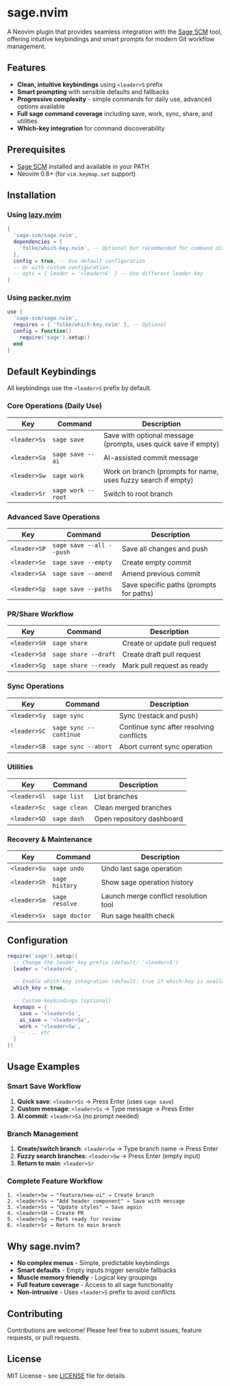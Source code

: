 # sage.nvim

A Neovim plugin that provides seamless integration with the [Sage SCM](https://github.com/sage-scm/sage) tool, offering intuitive keybindings and smart prompts for modern Git workflow management.

## Features

- **Clean, intuitive keybindings** using `<leader>S` prefix
- **Smart prompting** with sensible defaults and fallbacks
- **Progressive complexity** - simple commands for daily use, advanced options available
- **Full sage command coverage** including save, work, sync, share, and utilities
- **Which-key integration** for command discoverability

## Prerequisites

- [Sage SCM](https://github.com/sage-scm/sage) installed and available in your PATH
- Neovim 0.8+ (for `vim.keymap.set` support)

## Installation

### Using [lazy.nvim](https://github.com/folke/lazy.nvim)

```lua
{
  'sage-scm/sage.nvim',
  dependencies = {
    'folke/which-key.nvim', -- Optional but recommended for command discoverability
  },
  config = true, -- Use default configuration
  -- Or with custom configuration:
  -- opts = { leader = '<leader>G' } -- Use different leader key
}
```

### Using [packer.nvim](https://github.com/wbthomason/packer.nvim)

```lua
use {
  'sage-scm/sage.nvim',
  requires = { 'folke/which-key.nvim' }, -- Optional
  config = function()
    require('sage').setup()
  end
}
```

## Default Keybindings

All keybindings use the `<leader>S` prefix by default.

### Core Operations (Daily Use)

| Key | Command | Description |
|-----|---------|-------------|
| `<leader>Ss` | `sage save` | Save with optional message (prompts, uses quick save if empty) |
| `<leader>Sa` | `sage save --ai` | AI-assisted commit message |
| `<leader>Sw` | `sage work` | Work on branch (prompts for name, uses fuzzy search if empty) |
| `<leader>Sr` | `sage work --root` | Switch to root branch |

### Advanced Save Operations

| Key | Command | Description |
|-----|---------|-------------|
| `<leader>SP` | `sage save --all --push` | Save all changes and push |
| `<leader>Se` | `sage save --empty` | Create empty commit |
| `<leader>SA` | `sage save --amend` | Amend previous commit |
| `<leader>Sp` | `sage save --paths` | Save specific paths (prompts for paths) |

### PR/Share Workflow

| Key | Command | Description |
|-----|---------|-------------|
| `<leader>SH` | `sage share` | Create or update pull request |
| `<leader>Sd` | `sage share --draft` | Create draft pull request |
| `<leader>Sg` | `sage share --ready` | Mark pull request as ready |

### Sync Operations

| Key | Command | Description |
|-----|---------|-------------|
| `<leader>Sy` | `sage sync` | Sync (restack and push) |
| `<leader>SC` | `sage sync --continue` | Continue sync after resolving conflicts |
| `<leader>SB` | `sage sync --abort` | Abort current sync operation |

### Utilities

| Key | Command | Description |
|-----|---------|-------------|
| `<leader>Sl` | `sage list` | List branches |
| `<leader>Sc` | `sage clean` | Clean merged branches |
| `<leader>SD` | `sage dash` | Open repository dashboard |

### Recovery & Maintenance

| Key | Command | Description |
|-----|---------|-------------|
| `<leader>Su` | `sage undo` | Undo last sage operation |
| `<leader>Sh` | `sage history` | Show sage operation history |
| `<leader>Sm` | `sage resolve` | Launch merge conflict resolution tool |
| `<leader>Sx` | `sage doctor` | Run sage health check |

## Configuration

```lua
require('sage').setup({
  -- Change the leader key prefix (default: '<leader>S')
  leader = '<leader>G',
  
  -- Enable which-key integration (default: true if which-key is available)
  which_key = true,
  
  -- Custom keybindings (optional)
  keymaps = {
    save = '<leader>Ss',
    ai_save = '<leader>Sa',
    work = '<leader>Sw',
    -- ... etc
  }
})
```

## Usage Examples

### Smart Save Workflow

1. **Quick save**: `<leader>Ss` → Press Enter (uses `sage save`)
2. **Custom message**: `<leader>Ss` → Type message → Press Enter
3. **AI commit**: `<leader>Sa` (no prompt needed)

### Branch Management

1. **Create/switch branch**: `<leader>Sw` → Type branch name → Press Enter
2. **Fuzzy search branches**: `<leader>Sw` → Press Enter (empty input)
3. **Return to main**: `<leader>Sr`

### Complete Feature Workflow

```
1. <leader>Sw → "feature/new-ui" → Create branch
2. <leader>Ss → "Add header component" → Save with message  
3. <leader>Ss → "Update styles" → Save again
4. <leader>SH → Create PR
5. <leader>Sg → Mark ready for review
6. <leader>Sr → Return to main branch
```

## Why sage.nvim?

- **No complex menus** - Simple, predictable keybindings
- **Smart defaults** - Empty inputs trigger sensible fallbacks  
- **Muscle memory friendly** - Logical key groupings
- **Full feature coverage** - Access to all sage functionality
- **Non-intrusive** - Uses `<leader>S` prefix to avoid conflicts

## Contributing

Contributions are welcome! Please feel free to submit issues, feature requests, or pull requests.

## License

MIT License - see [LICENSE](LICENSE) file for details.